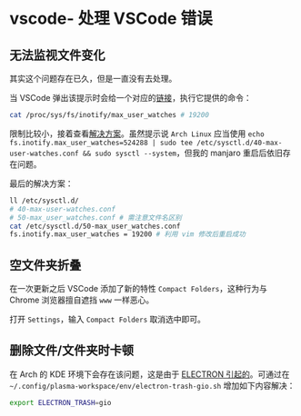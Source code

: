 # vscode- 处理 VSCode 错误

## 无法监视文件变化

其实这个问题存在已久，但是一直没有去处理。

当 VSCode 弹出该提示时会给一个对应的[链接](https://code.visualstudio.com/docs/setup/linux#_visual-studio-code-is-unable-to-watch-for-file-changes-in-this-large-workspace-error-enospc)，执行它提供的命令：

```bash
cat /proc/sys/fs/inotify/max_user_watches # 19200
```

限制比较小，接着查看[解决方案](https://github.com/guard/listen/wiki/Increasing-the-amount-of-inotify-watchers)。虽然提示说 `Arch Linux` 应当使用 `echo fs.inotify.max_user_watches=524288 | sudo tee /etc/sysctl.d/40-max-user-watches.conf && sudo sysctl --system`，但我的 manjaro 重启后依旧存在问题。

最后的解决方案：

```bash
ll /etc/sysctl.d/
# 40-max-user-watches.conf
# 50-max_user_watches.conf # 需注意文件名区别
cat /etc/sysctl.d/50-max_user_watches.conf
fs.inotify.max_user_watches = 19200 # 利用 vim 修改后重启成功
```

## 空文件夹折叠

在一次更新之后 VSCode 添加了新的特性 `Compact Folders`，这种行为与 Chrome 浏览器擅自遮挡 `www` 一样恶心。

打开 `Settings`，输入 `Compact Folders` 取消选中即可。

## 删除文件/文件夹时卡顿

在 Arch 的 KDE 环境下会存在该问题，这是由于 [ELECTRON 引起的](https://github.com/microsoft/vscode/issues/90034#issuecomment-582115953)。可通过在 `~/.config/plasma-workspace/env/electron-trash-gio.sh` 增加如下内容解决：

```bash
export ELECTRON_TRASH=gio
```
